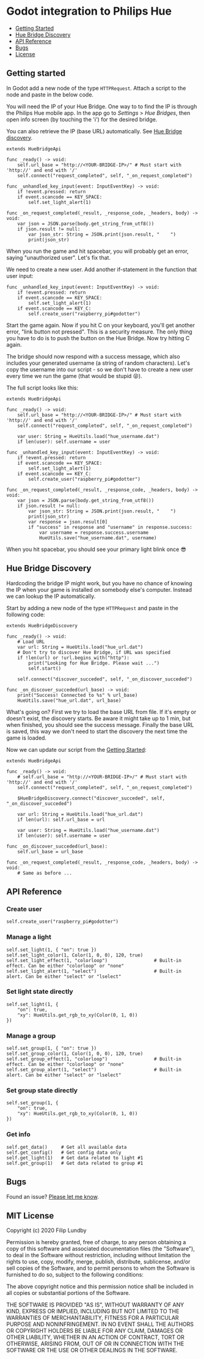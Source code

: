 # Godot integration to Philips Hue 

* [Getting Started](#getting_started)
* [Hue Bridge Discovery](#hue_bridge_discovery)
* [API Reference](#api_reference)
* [Bugs](#bugs)
* [License](#license)


<a name="getting_started"></a>
## Getting started

In Godot add a new node of the type `HTTPRequest`. Attach a script to the node and paste 
in the below code. 

You will need the IP of your Hue Bridge. One way to to find the IP is through the Philips 
Hue mobile app. In the app go to _Settings_ > _Hue Bridges_, then open info screen 
(by touching the 'i') for the desired bridge. 

You can also retrieve the IP (base URL) automatically. See [Hue Bridge discovery](#hue_bridge_discovery).

```gdscript
extends HueBridgeApi

func _ready() -> void:
	self.url_base = "http://<YOUR-BRIDGE-IP>/" # Must start with 'http://' and end with '/'
	self.connect("request_completed", self, "_on_request_completed")

func _unhandled_key_input(event: InputEventKey) -> void:
	if !event.pressed: return
	if event.scancode == KEY_SPACE:
		self.set_light_alert(1)

func _on_request_completed(_result, _response_code, _headers, body) -> void:
	var json = JSON.parse(body.get_string_from_utf8())
	if json.result != null:
		var json_str: String = JSON.print(json.result, "    ")
		print(json_str)
```

When you run the game and hit spacebar, you will probably get an error, saying "unauthorized user". Let's fix that.

We need to create a new user. Add another if-statement in the function that user input: 

```gdscript
func _unhandled_key_input(event: InputEventKey) -> void:
	if !event.pressed: return
	if event.scancode == KEY_SPACE:
		self.set_light_alert(1)
	if event.scancode == KEY_C:
		self.create_user("raspberry_pi#godotter")
```

Start the game again. Now if you hit C on your keyboard, you'll get another error, "link button not pressed". This is a 
security measure. The only thing you have to do is to push the button on the Hue Bridge. Now try hitting C again. 

The bridge should now respond with a success message, which also includes your generated username (a string of 
random characters). Let's copy the username into our script - so we don't have to create a new user every time we run 
the game (that would be stupid :stuck_out_tongue_closed_eyes:). 

The full script looks like this: 

```gdscript
extends HueBridgeApi

func _ready() -> void:
	self.url_base = "http://<YOUR-BRIDGE-IP>/" # Must start with 'http://' and end with '/'
	self.connect("request_completed", self, "_on_request_completed")

	var user: String = HueUtils.load("hue_username.dat")
	if len(user): self.username = user

func _unhandled_key_input(event: InputEventKey) -> void:
	if !event.pressed: return
	if event.scancode == KEY_SPACE:
		self.set_light_alert(1)
	if event.scancode == KEY_C:
		self.create_user("raspberry_pi#godotter")

func _on_request_completed(_result, _response_code, _headers, body) -> void:
	var json = JSON.parse(body.get_string_from_utf8())
	if json.result != null:
		var json_str: String = JSON.print(json.result, "    ")
		print(json_str)
		var response = json.result[0]
		if "success" in response and "username" in response.success:
			var username = response.success.username
			HueUtils.save("hue_username.dat", username)
```

When you hit spacebar, you should see your primary light blink once :sunglasses:




<a name="hue_bridge_discovery"></a>
## Hue Bridge Discovery

Hardcoding the bridge IP might work, but you have no chance of knowing the IP when your game is 
installed on somebody else's computer. Instead we can lookup the IP automatically. 

Start by adding a new node of the type `HTTPRequest` and paste in the following code:

```gdscript
extends HueBridgeDiscovery

func _ready() -> void:
	# Load URL
	var url: String = HueUtils.load("hue_url.dat")
	# Don't try to discover Hue Bridge, if URL was specified
	if !len(url) or !url.begins_with("http"):
		print("Looking for Hue Bridge. Please wait ...") 
		self.start()

	self.connect("discover_succeded", self, "_on_discover_succeded")

func _on_discover_succeded(url_base) -> void:
	print("Success! Connected to %s" % url_base)
	HueUtils.save("hue_url.dat", url_base)
```

What's going on? First we try to load the base URL from file. If it's empty or doesn't exist, the discovery 
starts. Be aware it might take up to 1 min, but when finished, you should see the success message. Finally
the base URL is saved, this way we don't need to start the discovery the next time the game is loaded. 

Now we can update our script from the [Getting Started](#getting_started): 

```gdscript
extends HueBridgeApi

func _ready() -> void:
	# self.url_base = "http://<YOUR-BRIDGE-IP>/" # Must start with 'http://' and end with '/'
	self.connect("request_completed", self, "_on_request_completed")

	$HueBridgeDiscovery.connect("discover_succeded", self, "_on_discover_succeded")

	var url: String = HueUtils.load("hue_url.dat")
	if len(url): self.url_base = url
	
	var user: String = HueUtils.load("hue_username.dat")
	if len(user): self.username = user

func _on_discover_succeded(url_base):
	self.url_base = url_base

func _on_request_completed(_result, _response_code, _headers, body) -> void:
	# Same as before ...
```





<a name="api_reference"></a>
## API Reference

### Create user

```gdscript
self.create_user("raspberry_pi#godotter")
```

### Manage a light

```gdscript
self.set_light(1, { "on": true })
self.set_light_color(1, Color(1, 0, 0), 120, true)
self.set_light_effect(1, "colorloop")                 # Built-in effect. Can be either "colorloop" or "none"
self.set_light_alert(1, "select")                     # Built-in alert. Can be either "select" or "lselect"
```

### Set light state directly

```gdscript
self.set_light(1, { 
	"on": true,
	"xy": HueUtils.get_rgb_to_xy(Color(0, 1, 0))
})
```


### Manage a group

```gdscript
self.set_group(1, { "on": true })
self.set_group_color(1, Color(1, 0, 0), 120, true)
self.set_group_effect(1, "colorloop")                 # Built-in effect. Can be either "colorloop" or "none"
self.set_group_alert(1, "select")                     # Built-in alert. Can be either "select" or "lselect"
```

### Set group state directly

```gdscript
self.set_group(1, { 
	"on": true,
	"xy": HueUtils.get_rgb_to_xy(Color(0, 1, 0))
})
```

### Get info

```gdscript
self.get_data()     # Get all available data
self.get_config()   # Get config data only
self.get_light(1)   # Get data related to light #1
self.get_group(1)   # Get data related to group #1
```



<a name="bugs"></a>
## Bugs

Found an issue? [Please let me know](https://twitter.com/messages/compose?recipient_id=259365053).


<a name="license"></a>
## MIT License

Copyright (c) 2020 Filip Lundby

Permission is hereby granted, free of charge, to any person obtaining a copy
of this software and associated documentation files (the "Software"), to deal
in the Software without restriction, including without limitation the rights
to use, copy, modify, merge, publish, distribute, sublicense, and/or sell
copies of the Software, and to permit persons to whom the Software is
furnished to do so, subject to the following conditions:

The above copyright notice and this permission notice shall be included in all
copies or substantial portions of the Software.

THE SOFTWARE IS PROVIDED "AS IS", WITHOUT WARRANTY OF ANY KIND, EXPRESS OR
IMPLIED, INCLUDING BUT NOT LIMITED TO THE WARRANTIES OF MERCHANTABILITY,
FITNESS FOR A PARTICULAR PURPOSE AND NONINFRINGEMENT. IN NO EVENT SHALL THE
AUTHORS OR COPYRIGHT HOLDERS BE LIABLE FOR ANY CLAIM, DAMAGES OR OTHER
LIABILITY, WHETHER IN AN ACTION OF CONTRACT, TORT OR OTHERWISE, ARISING FROM,
OUT OF OR IN CONNECTION WITH THE SOFTWARE OR THE USE OR OTHER DEALINGS IN THE
SOFTWARE.
